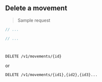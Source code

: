 ## Delete a movement

> Sample request

```java
// ...
```

```c
// ...
```

```csharp

```

```php

```

`DELETE /v1/movements/{id}`

or

`DELETE /v1/movements/{id1},{id2},{id3}...`
